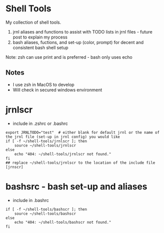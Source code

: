 # Shell Tools

My collection of shell tools.
1. jrnl aliases and functions to assist with TODO lists in jrnl files - future post to explain my process
2. bash aliases, fuctions, and set-up (color, prompt) for decent and consistent bash shell setup

Note: zsh can use print and is preferred - bash only uses echo

## Notes
- I use zsh in MacOS to develop
- Will check in secured windows environment

# jrnlscr
- include in .zshrc or .bashrc
```
export JRNLTODO="test"  # either blank for default jrnl or the name of the jrnl file (set-up in jrnl config) you would like
if [ -f ~/shell-tools/jrnlscr ]; then
    source ~/shell-tools/jrnlscr
else
    echo "404: ~/shell-tools/jrnlscr not found."
fi
## replace ~/shell-tools/jrnlscr to the location of the include file [jrnscr]
```
# bashsrc - bash set-up and aliases
- include in .bashrc
```
if [ -f ~/shell-tools/bashscr ]; then
    source ~/shell-tools/bashscr
else
    echo "404: ~/shell-tools/bashscr not found."
fi
```
